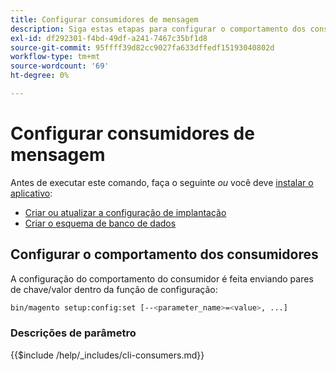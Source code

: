 ```yaml
---
title: Configurar consumidores de mensagem
description: Siga estas etapas para configurar o comportamento dos consumidores de fila de mensagens do Adobe Commerce ou Magento Open Source.
exl-id: df292301-f4bd-49df-a241-7467c35bf1d8
source-git-commit: 95ffff39d82cc9027fa633dffedf15193040802d
workflow-type: tm+mt
source-wordcount: '69'
ht-degree: 0%

---
```


# Configurar consumidores de mensagem

Antes de executar este comando, faça o seguinte *ou* você deve [instalar o aplicativo](../advanced.md):

* [Criar ou atualizar a configuração de implantação](deployment.md)
* [Criar o esquema de banco de dados](database.md)

## Configurar o comportamento dos consumidores

A configuração do comportamento do consumidor é feita enviando pares de chave/valor dentro da função de configuração:

```bash
bin/magento setup:config:set [--<parameter_name>=<value>, ...]
```

### Descrições de parâmetro

{{$include /help/_includes/cli-consumers.md}}
